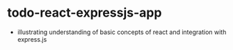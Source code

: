 # todo-react-expressjs-app
- illustrating understanding of basic concepts of react and integration with express.js
